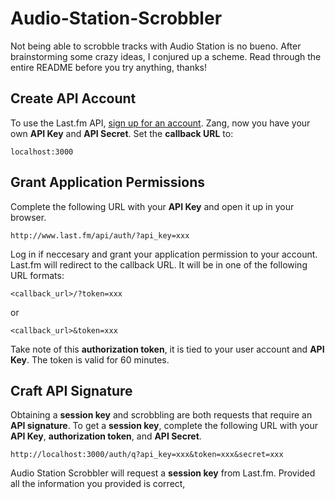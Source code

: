 # Audio-Station-Scrobbler

Not being able to scrobble tracks with Audio Station is no bueno. After brainstorming some crazy ideas, I conjured up a scheme. Read through the entire README before you try anything, thanks!

## Create API Account

To use the Last.fm API, [sign up for an account](http://www.last.fm/api/account/create). Zang, now you have your own **API Key** and **API Secret**. Set the **callback URL** to:

    localhost:3000

## Grant Application Permissions

Complete the following URL with your **API Key** and open it up in your browser.

    http://www.last.fm/api/auth/?api_key=xxx

Log in if neccesary and grant your application permission to your account. Last.fm will redirect to the callback URL. It will be in one of the following URL formats:

    <callback_url>/?token=xxx

or

    <callback_url>&token=xxx

Take note of this **authorization token**, it is tied to your user account and **API Key**. The token is valid for 60 minutes.

## Craft API Signature

Obtaining a **session key** and scrobbling are both requests that require an **API signature**. To get a **session key**, complete the following URL with your **API Key**, **authorization token**, and **API Secret**.

    http://localhost:3000/auth/q?api_key=xxx&token=xxx&secret=xxx

Audio Station Scrobbler will request a **session key** from Last.fm. Provided all the information you provided is correct,  





